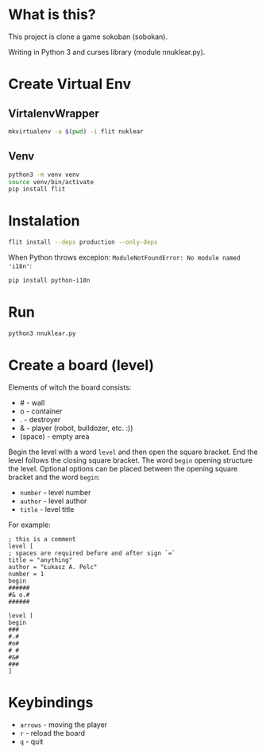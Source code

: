 # What is this?

This project is clone a game sokoban (sobokan).

Writing in Python 3 and curses library (module nnuklear.py).

# Create Virtual Env

## VirtalenvWrapper

```sh
mkvirtualenv -a $(pwd) -i flit nuklear
```

## Venv

```sh
python3 -m venv venv
source venv/bin/activate
pip install flit
```

# Instalation

```sh
flit install --deps production --only-deps
```

When Python throws excepion: `ModuleNotFoundError: No module named 'i18n'`:

```sh
pip install python-i18n
```

# Run

```sh
python3 nnuklear.py
```

# Create a board (level)

Elements of witch the board consists:

* \# - wall
* o - container
* . - destroyer
* & - player (robot, bulldozer, etc. :))
*   (space) - empty area

Begin the level with a word `level` and then open the square bracket. End the level follows the closing square bracket. The word `begin` opening structure the level. Optional options can be placed between the opening square bracket and the
word `begin`:

* `number` - level number
* `author` - level author
* `title` - level title

For example:

```
; this is a comment
level [
; spaces are required before and after sign `=`
title = "anything"
author = "Łukasz A. Pelc"
number = 1
begin
######
#& o.#
######

level [
begin
###
#.#
#o#
# #
#&#
###
]
```

# Keybindings

* `arrows` - moving the player
* `r` - reload the board
* `q` - quit
